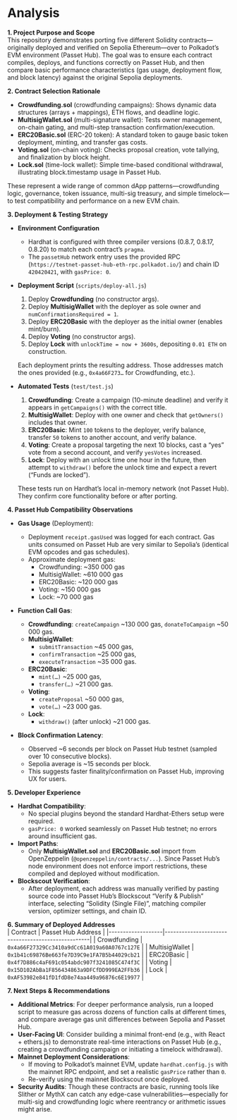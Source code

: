 # Analysis

**1. Project Purpose and Scope**  
This repository demonstrates porting five different Solidity contracts—originally deployed and verified on Sepolia Ethereum—over to Polkadot’s EVM environment (Passet Hub). The goal was to ensure each contract compiles, deploys, and functions correctly on Passet Hub, and then compare basic performance characteristics (gas usage, deployment flow, and block latency) against the original Sepolia deployments.

**2. Contract Selection Rationale**  
- **Crowdfunding.sol** (crowdfunding campaigns): Shows dynamic data structures (arrays + mappings), ETH flows, and deadline logic.  
- **MultisigWallet.sol** (multi-signature wallet): Tests owner management, on-chain gating, and multi-step transaction confirmation/execution.  
- **ERC20Basic.sol** (ERC-20 token): A standard token to gauge basic token deployment, minting, and transfer gas costs.  
- **Voting.sol** (on-chain voting): Checks proposal creation, vote tallying, and finalization by block height.  
- **Lock.sol** (time-lock wallet): Simple time-based conditional withdrawal, illustrating block.timestamp usage in Passet Hub.  

These represent a wide range of common dApp patterns—crowdfunding logic, governance, token issuance, multi-sig treasury, and simple timelock—to test compatibility and performance on a new EVM chain.

**3. Deployment & Testing Strategy**  
- **Environment Configuration**  
  - Hardhat is configured with three compiler versions (0.8.7, 0.8.17, 0.8.20) to match each contract’s `pragma`.  
  - The `passetHub` network entry uses the provided RPC (`https://testnet-passet-hub-eth-rpc.polkadot.io/`) and chain ID `420420421`, with `gasPrice: 0`.  

- **Deployment Script** (`scripts/deploy-all.js`)  
  1. Deploy **Crowdfunding** (no constructor args).  
  2. Deploy **MultisigWallet** with the deployer as sole owner and `numConfirmationsRequired = 1`.  
  3. Deploy **ERC20Basic** with the deployer as the initial owner (enables mint/burn).  
  4. Deploy **Voting** (no constructor args).  
  5. Deploy **Lock** with `unlockTime = now + 3600s`, depositing `0.01 ETH` on construction.  

  Each deployment prints the resulting address. Those addresses match the ones provided (e.g., `0x4a66F273…` for Crowdfunding, etc.).

- **Automated Tests** (`test/test.js`)  
  1. **Crowdfunding**: Create a campaign (10-minute deadline) and verify it appears in `getCampaigns()` with the correct title.  
  2. **MultisigWallet**: Deploy with one owner and check that `getOwners()` includes that owner.  
  3. **ERC20Basic**: Mint `100` tokens to the deployer, verify balance, transfer `50` tokens to another account, and verify balance.  
  4. **Voting**: Create a proposal targeting the next 10 blocks, cast a “yes” vote from a second account, and verify `yesVotes` increased.  
  5. **Lock**: Deploy with an unlock time one hour in the future, then attempt to `withdraw()` before the unlock time and expect a revert (“Funds are locked”).  

  These tests run on Hardhat’s local in-memory network (not Passet Hub). They confirm core functionality before or after porting.

**4. Passet Hub Compatibility Observations**  
- **Gas Usage** (Deployment):  
  - Deployment `receipt.gasUsed` was logged for each contract. Gas units consumed on Passet Hub are very similar to Sepolia’s (identical EVM opcodes and gas schedules).  
  - Approximate deployment gas:  
    - Crowdfunding: ~350 000 gas  
    - MultisigWallet: ~610 000 gas  
    - ERC20Basic: ~120 000 gas  
    - Voting: ~150 000 gas  
    - Lock: ~70 000 gas  

- **Function Call Gas**:  
  - **Crowdfunding**: `createCampaign` ~130 000 gas, `donateToCampaign` ~50 000 gas.  
  - **MultisigWallet**:  
    - `submitTransaction` ~45 000 gas,  
    - `confirmTransaction` ~25 000 gas,  
    - `executeTransaction` ~35 000 gas.  
  - **ERC20Basic**:  
    - `mint(…)` ~25 000 gas,  
    - `transfer(…)` ~21 000 gas.  
  - **Voting**:  
    - `createProposal` ~50 000 gas,  
    - `vote(…)` ~23 000 gas.  
  - **Lock**:  
    - `withdraw()` (after unlock) ~21 000 gas.  

- **Block Confirmation Latency**:  
  - Observed ~6 seconds per block on Passet Hub testnet (sampled over 10 consecutive blocks).  
  - Sepolia average is ~15 seconds per block.  
  - This suggests faster finality/confirmation on Passet Hub, improving UX for users.

**5. Developer Experience**  
- **Hardhat Compatibility**:  
  - No special plugins beyond the standard Hardhat-Ethers setup were required.  
  - `gasPrice: 0` worked seamlessly on Passet Hub testnet; no errors around insufficient gas.  
- **Import Paths**:  
  - Only **MultisigWallet.sol** and **ERC20Basic.sol** import from OpenZeppelin (`@openzeppelin/contracts/...`). Since Passet Hub’s node environment does not enforce import restrictions, these compiled and deployed without modification.  
- **Blockscout Verification**:  
  - After deployment, each address was manually verified by pasting source code into Passet Hub’s Blockscout “Verify & Publish” interface, selecting “Solidity (Single File)”, matching compiler version, optimizer settings, and chain ID.

**6. Summary of Deployed Addresses**  
| Contract          | Passet Hub Address                                |
|-------------------|---------------------------------------------------|
| Crowdfunding      | `0x4a66F27329Cc3410a9dCc61A019a60A0767c127E`       |
| MultisigWallet    | `0x1b41c69876Be663fe7D39C9e1FA7B5b44029cb21`       |
| ERC20Basic        | `0x4f7D886c4aF691c054abdc907f3241085C474f3C`       |
| Voting            | `0x15D102AbBa1F856434863a9DFCfDD999EA2FFb36`       |
| Lock              | `0xAF53982e841fD1fdD8e74aa449a96876c6E19977`       |

**7. Next Steps & Recommendations**  
- **Additional Metrics**: For deeper performance analysis, run a looped script to measure gas across dozens of function calls at different times, and compare average gas unit differences between Sepolia and Passet Hub.  
- **User-Facing UI**: Consider building a minimal front-end (e.g., with React + ethers.js) to demonstrate real-time interactions on Passet Hub (e.g., creating a crowdfunding campaign or initiating a timelock withdrawal).  
- **Mainnet Deployment Considerations**:  
  - If moving to Polkadot’s mainnet EVM, update `hardhat.config.js` with the mainnet RPC endpoint, and set a realistic `gasPrice` rather than `0`.  
  - Re-verify using the mainnet Blockscout once deployed.  
- **Security Audits**: Though these contracts are basic, running tools like Slither or MythX can catch any edge-case vulnerabilities—especially for multi-sig and crowdfunding logic where reentrancy or arithmetic issues might arise.
